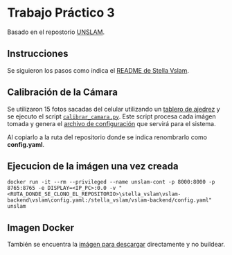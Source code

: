 # Trabajo Práctico 3

Basado en el repostorio [UNSLAM](https://github.com/UNSLAM25).

## Instrucciones

Se siguieron los pasos como indica el  [README de Stella Vslam](https://github.com/UNSLAM25/stella_vslam/blob/main/build-docker.md).

## Calibración de la Cámara

Se utilizaron 15 fotos sacadas del celular utilizando un [tablero de ajedrez](https://github.com/leansandoval/VisionArtificial/blob/main/Trabajo%20Pr%C3%A1ctico%203/TableroAjedrezCalibracion.pdf) y se ejecuto el script [`calibrar_camara.py`](https://github.com/leansandoval/VisionArtificial/blob/main/Trabajo%20Pr%C3%A1ctico%203/calibrar_camara.py). Este script procesa cada imágen tomada y genera el [archivo de configuración](https://github.com/leansandoval/VisionArtificial/blob/main/Trabajo%20Pr%C3%A1ctico%203/config_calibracion_20250921_2338.yaml) que servirá para el sistema.

Al copiarlo a la ruta del repositorio donde se indica renombrarlo como **config.yaml**.

## Ejecucion de la imágen una vez creada

`docker run -it --rm --privileged --name unslam-cont -p 8000:8000 -p 8765:8765 -e DISPLAY=<IP_PC>:0.0 -v "<RUTA_DONDE_SE_CLONO_EL_REPOSITORIO>\stella_vslam\vslam-backend\vslam\config.yaml:/stella_vslam/vslam-backend/config.yaml" unslam`

## Imagen Docker

También se encuentra la [imágen para descargar](https://github.com/leansandoval/VisionArtificial/blob/main/Trabajo%20Pr%C3%A1ctico%203/unslam.tar) directamente y no buildear.
